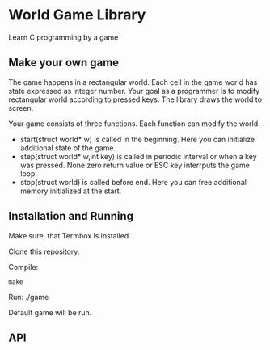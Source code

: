 # World Game Library

Learn C programming by a game

## Make your own game

The game happens in a rectangular world. Each cell in the game world has state expressed as integer number.
Your goal as a programmer is to modify rectangular world according to pressed keys.
The library draws the world to screen.

Your game consists of three functions. Each function can modify the world.

- start(struct world* w) is called in the beginning. Here you can initialize additional state of the game. 
- step(struct world* w,int key) is called in periodic interval or when a key was pressed. None zero return value or ESC key interrputs the game loop.
- stop(struct world) is called before end. Here you can free additional memory initialized at the start.

## Installation and Running

Make sure, that Termbox is installed.

Clone this repository.

Compile:

	make
	
Run:
	./game

Default game will be run.

## API

